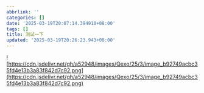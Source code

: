 ```yaml
---
abbrlink: ''
categories: []
date: '2025-03-19T20:07:14.394910+08:00'
tags: []
title: 测试一下
updated: '2025-03-19T20:26:23.943+08:00'
---
```

![https://cdn.jsdelivr.net/gh/a52948/images/Qexo/25/3/image_b92749acbc35fd4e13b3a83f842d7c92.png](https://cdn.jsdelivr.net/gh/a52948/images/Qexo/25/3/image_b92749acbc35fd4e13b3a83f842d7c92.png)
